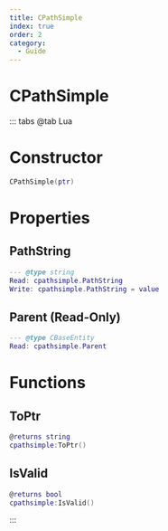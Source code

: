 ```yaml
---
title: CPathSimple
index: true
order: 2
category:
  - Guide
---
```


# CPathSimple

::: tabs
@tab Lua
# Constructor
```lua
CPathSimple(ptr)
```
# Properties
## PathString 
```lua
--- @type string
Read: cpathsimple.PathString
Write: cpathsimple.PathString = value
```
## Parent (Read-Only)
```lua
--- @type CBaseEntity
Read: cpathsimple.Parent
```
# Functions
## ToPtr
```lua
@returns string
cpathsimple:ToPtr()
```
## IsValid
```lua
@returns bool
cpathsimple:IsValid()
```

:::